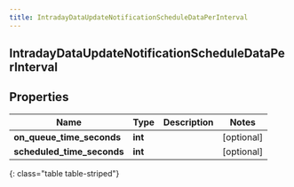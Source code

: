 ```yaml
---
title: IntradayDataUpdateNotificationScheduleDataPerInterval
---
```

## IntradayDataUpdateNotificationScheduleDataPerInterval

## Properties

|Name | Type | Description | Notes|
|------------ | ------------- | ------------- | -------------|
| **on_queue_time_seconds** | **int** |  | [optional] |
| **scheduled_time_seconds** | **int** |  | [optional] |
{: class="table table-striped"}



